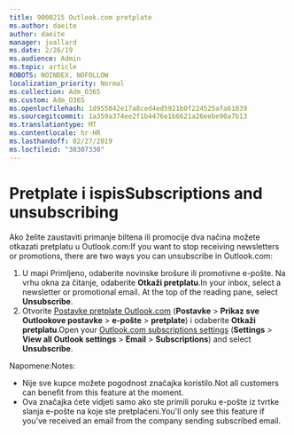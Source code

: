 ```yaml
---
title: 9000215 Outlook.com pretplate
ms.author: daeite
author: daeite
manager: joallard
ms.date: 2/26/19
ms.audience: Admin
ms.topic: article
ROBOTS: NOINDEX, NOFOLLOW
localization_priority: Normal
ms.collection: Adm_O365
ms.custom: Adm_O365
ms.openlocfilehash: 1d955842e17a8ced4ed5921b0f224525afa61039
ms.sourcegitcommit: 1a359a374ee2f1b4476e1b6621a26eebe90a7b13
ms.translationtype: MT
ms.contentlocale: hr-HR
ms.lasthandoff: 02/27/2019
ms.locfileid: "30307330"
---
```

# <a name="subscriptions-and-unsubscribing"></a><span data-ttu-id="c1432-102">Pretplate i ispis</span><span class="sxs-lookup"><span data-stu-id="c1432-102">Subscriptions and unsubscribing</span></span>

<span data-ttu-id="c1432-103">Ako želite zaustaviti primanje biltena ili promocije dva načina možete otkazati pretplatu u Outlook.com:</span><span class="sxs-lookup"><span data-stu-id="c1432-103">If you want to stop receiving newsletters or promotions, there are two ways you can unsubscribe in Outlook.com:</span></span>

1. <span data-ttu-id="c1432-p101">U mapi Primljeno, odaberite novinske brošure ili promotivne e-pošte. Na vrhu okna za čitanje, odaberite **Otkaži pretplatu**.</span><span class="sxs-lookup"><span data-stu-id="c1432-p101">In your inbox, select a newsletter or promotional email. At the top of the reading pane, select **Unsubscribe**.</span></span>
2. <span data-ttu-id="c1432-106">Otvorite [Postavke pretplate Outlook.com](https://outlook.live.com/mail/options/mail/brandsSubscriptions) (**Postavke** > **Prikaz sve Outlookove postavke** > **e-pošte** > **pretplate**) i odaberite **Otkaži pretplatu**.</span><span class="sxs-lookup"><span data-stu-id="c1432-106">Open your [Outlook.com subscriptions settings](https://outlook.live.com/mail/options/mail/brandsSubscriptions) (**Settings** > **View all Outlook settings** > **Email** > **Subscriptions**) and select **Unsubscribe**.</span></span>

<span data-ttu-id="c1432-107">Napomene:</span><span class="sxs-lookup"><span data-stu-id="c1432-107">Notes:</span></span>

- <span data-ttu-id="c1432-108">Nije sve kupce možete pogodnost značajka koristilo.</span><span class="sxs-lookup"><span data-stu-id="c1432-108">Not all customers can benefit from this feature at the moment.</span></span>
- <span data-ttu-id="c1432-109">Ova značajka ćete vidjeti samo ako ste primili poruku e-pošte iz tvrtke slanja e-pošte na koje ste pretplaćeni.</span><span class="sxs-lookup"><span data-stu-id="c1432-109">You'll only see this feature if you've received an email from the company sending subscribed email.</span></span>